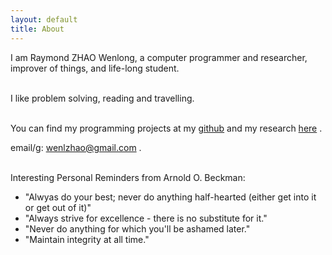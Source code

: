 ```yaml
---
layout: default
title: About
---
```

I am Raymond ZHAO Wenlong, a computer programmer and researcher, improver of things,
and life-long student.  
<br>

I like problem solving, reading and travelling.  
<br>
  
You can find my programming projects at my [github](https://github.com/muyun) and my research [here](http://muyun.github.io/research/) .
<br>

email/g: wenlzhao@gmail.com .   
<br>

Interesting Personal Reminders from Arnold O. Beckman:
 - "Alwyas do your best; never do anything half-hearted (either get into it or get out of it)"
 - "Always strive for excellence - there is no substitute for it." 
 - "Never do anything for which you'll be ashamed later." 
 - "Maintain integrity at all time."
